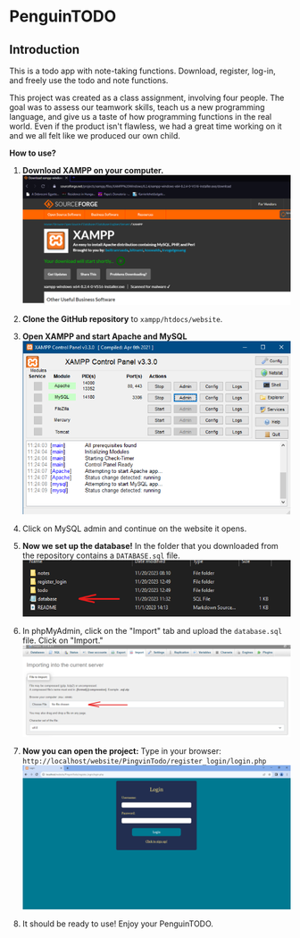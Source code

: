 # **PenguinTODO**

## **Introduction**
This is a todo app with note-taking functions. Download, register, log-in, and freely use the todo and note functions.

This project was created as a class assignment, involving four people. The goal was to assess our teamwork skills, teach us a new programming language, and give us a taste of how programming functions in the real world. Even if the product isn't flawless, we had a great time working on it and we all felt like we produced our own child.

**How to use?**

1. **Download XAMPP on your computer.**
    ![Download XAMPP](/images/download-xampp.png)
2. **Clone the GitHub repository**
 to `xampp/htdocs/website`.

3. **Open XAMPP and start Apache and MySQL**
   ![Open XAMPP](/images/open-xampp.png)

4. Click on MySQL admin and continue on the website it opens.

5. **Now we set up the database!**
   In the folder that you downloaded from the repository contains a `DATABASE.sql` file.
   ![Database File](/images/database-file.png)

6. In phpMyAdmin, click on the "Import" tab and upload the `database.sql` file. Click on "Import."
   ![Import Database](/images/import-database.png)

7. **Now you can open the project:**
   Type in your browser: `http://localhost/website/PingvinTodo/register_login/login.php`
   ![Open Project](/images/open-project.png)

8. It should be ready to use! Enjoy your PenguinTODO.